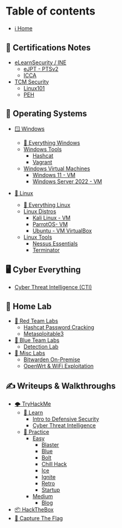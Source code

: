 # Table of contents

- [ℹ Home](README.md)

## 📝 Certifications Notes

- [eLearnSecurity / INE](certifications-notes/elearnsecurity-ine/README.md)
  - [eJPT - PTSv2](https://blog.syselement.com/ine/courses/ejpt)
  - [ICCA](https://blog.syselement.com/ine/courses/icca)
- [TCM Security](certifications-notes/tcmsecurity/README.md)
  - [Linux101](https://blog.syselement.com/tcm/courses/linux-101)
  - [PEH](https://blog.syselement.com/tcm/courses/peh)

## 🔳 Operating Systems

- [🪟 Windows](operating-systems/windows/README.md)
  - [📃 Everything Windows](operating-systems/windows/winstuff.md)
  - [Windows Tools](operating-systems/windows/tools/README.md)
    - [Hashcat](operating-systems/windows/tools/hashcat-win.md)
    - [Vagrant](operating-systems/windows/tools/vagrant-win.md)
  - [Windows Virtual Machines](operating-systems/windows/vms/README.md)
    - [Windows 11 - VM](operating-systems/windows/vms/win11-vm.md)
    - [Windows Server 2022 - VM](operating-systems/windows/vms/win-srv-vm.md)
  
- [🐧 Linux](operating-systems/linux/README.md)
  - [📃 Everything Linux](operating-systems/linux/linuxstuff.md)
  - [Linux Distros](operating-systems/linux/distros/README.md)
    - [Kali Linux - VM](operating-systems/linux/distros/kali-vm.md)
    - [ParrotOS- VM](operating-systems/linux/distros/parrot-vm.md)
    - [Ubuntu - VM VirtualBox](operating-systems/linux/distros/ubuntu-vm.md)
  - [Linux Tools](operating-systems/linux/tools/README.md)
    - [Nessus Essentials](operating-systems/linux/tools/Nessus.md)
    - [Terminator](operating-systems/linux/tools/Terminator-Shortcuts.md)
## 🖥️ Cyber Everything

- [Cyber Threat Intelligence (CTI)](cyber-everything/threat-intelligence.md)

## 🔬 Home Lab

- [🔴 Red Team Labs](home-lab/redteam/README.md)
  - [Hashcat Password Cracking](home-lab/redteam/lab-hashcat.md)
  - [Metasploitable3](home-lab/redteam/metasploitable3.md)
- [🔵 Blue Team Labs](home-lab/blueteam/README.md)
  - [Detection Lab](home-lab/blueteam/lab-DetectionLab.md)
- [🧪 Misc Labs](home-lab/misc/README.md)
  - [Bitwarden On-Premise](home-lab/misc/bitwarden-onpremise.md)
  - [OpenWrt & WiFi Exploitation](home-lab/misc/openwrt-wifi-hack.md)

## ✍ Writeups & Walkthroughs

- [🌩 TryHackMe](writeups-walkthroughs/tryhackme/README.md)
  - [📖 Learn](writeups-walkthroughs/tryhackme/learn/README.md)
    - [Intro to Defensive Security](writeups-walkthroughs/tryhackme/learn/introduction-to-defensive-security.md)
    - [Cyber Threat Intelligence](writeups-walkthroughs/tryhackme/learn/cyber-threat-intelligence.md)
  - [🎯 Practice](writeups-walkthroughs/tryhackme/practice/README.md)
    - [Easy](writeups-walkthroughs/tryhackme/practice/easy/README.md)
      - [Blaster](writeups-walkthroughs/tryhackme/practice/easy/blaster.md)
      - [Blue](writeups-walkthroughs/tryhackme/practice/easy/blue.md)
      - [Bolt](writeups-walkthroughs/tryhackme/practice/easy/bolt.md)
      - [Chill Hack](writeups-walkthroughs/tryhackme/practice/easy/chillhack.md)
      - [Ice](writeups-walkthroughs/tryhackme/practice/easy/ice.md)
      - [Ignite](writeups-walkthroughs/tryhackme/practice/easy/ignite.md)
      - [Retro](writeups-walkthroughs/tryhackme/practice/easy/retro.md)
      - [Startup](writeups-walkthroughs/tryhackme/practice/easy/startup.md)
    - [Medium](writeups-walkthroughs/tryhackme/practice/medium/README.md)
      - [Blog](writeups-walkthroughs/tryhackme/practice/medium/blog.md)
- [📦 HackTheBox](writeups-walkthroughs/hackthebox/README.md)
- [🚩 Capture The Flag](writeups-walkthroughs/ctfs/README.md)

<!--

## 💻 Coding Notes



-->

<!-- COMMENTS

**Rules for Gitbook:**

- Always put a space after an emoji - the menu will not work if not and will not sync with Github.
- file.md title must be = to the name in the menu items - Gitbook will overwrite a different title with the menu name in this file (SUMMARY.md)
- 

-->